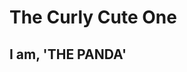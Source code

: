 <html>
<head>
	<title>Now you know me</title>
</head>
<body>
	<div>
		<h1>The Curly Cute One</h1>
		 <h2>I am, 'THE PANDA'</h2>
	</div>
